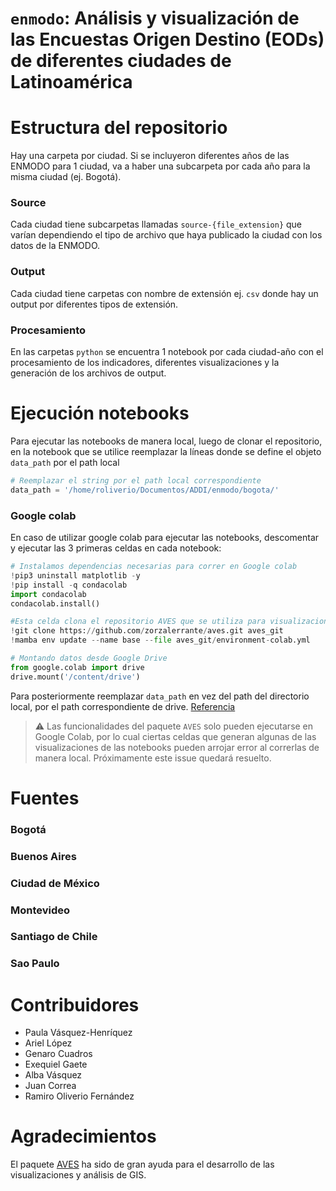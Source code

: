 # `enmodo`: Análisis y visualización de las Encuestas Origen Destino (EODs) de diferentes ciudades de Latinoamérica

# Estructura del repositorio

Hay una carpeta por ciudad. Si se incluyeron diferentes años de las ENMODO para 1 ciudad, va a haber una subcarpeta por cada año para la misma ciudad (ej. Bogotá).

### Source

Cada ciudad tiene subcarpetas llamadas `source-{file_extension}` que varían dependiendo el tipo de archivo que haya publicado la ciudad con los datos de la ENMODO.

### Output

Cada ciudad tiene carpetas con nombre de extensión ej. `csv` donde hay un output por diferentes tipos de extensión.

### Procesamiento

En las carpetas `python` se encuentra 1 notebook por cada ciudad-año con el procesamiento de los indicadores, diferentes visualizaciones y la generación de los archivos de output.

# Ejecución notebooks

Para ejecutar las notebooks de manera local, luego de clonar el repositorio, en la notebook que se utilice reemplazar la líneas donde se define el objeto `data_path` por el path local

```python
# Reemplazar el string por el path local correspondiente
data_path = '/home/roliverio/Documentos/ADDI/enmodo/bogota/'
```

### Google colab

En caso de utilizar google colab para ejecutar las notebooks, descomentar y ejecutar las 3 primeras celdas en cada notebook:

```python
# Instalamos dependencias necesarias para correr en Google colab
!pip3 uninstall matplotlib -y
!pip install -q condacolab
import condacolab
condacolab.install()
```

```python
#Esta celda clona el repositorio AVES que se utiliza para visualizaciones GIS
!git clone https://github.com/zorzalerrante/aves.git aves_git
!mamba env update --name base --file aves_git/environment-colab.yml
```

```python
# Montando datos desde Google Drive
from google.colab import drive
drive.mount('/content/drive')
```

Para posteriormente reemplazar `data_path` en vez del path del directorio local, por el path correspondiente de drive. [Referencia](https://neptune.ai/blog/google-colab-dealing-with-files)

> :warning: Las funcionalidades del paquete `AVES` solo pueden ejecutarse en Google Colab, por lo cual ciertas celdas que generan algunas de las visualizaciones de las notebooks pueden arrojar error al correrlas de manera local. Próximamente este issue quedará resuelto.

# Fuentes

### Bogotá

### Buenos Aires

### Ciudad de México

### Montevideo

### Santiago de Chile

### Sao Paulo

# Contribuidores

- Paula Vásquez-Henríquez
- Ariel López
- Genaro Cuadros
- Exequiel Gaete
- Alba Vásquez
- Juan Correa
- Ramiro Oliverio Fernández

# Agradecimientos

El paquete [AVES](https://github.com/zorzalerrante/aves) ha sido de gran ayuda para el desarrollo de las visualizaciones y análisis de GIS.
